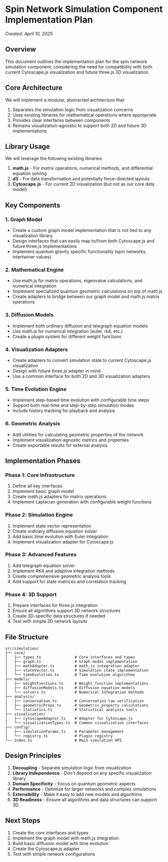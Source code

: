 # Spin Network Simulation Component Implementation Plan

*Created: April 10, 2025*

## Overview

This document outlines the implementation plan for the spin network simulation component, considering the need for compatibility with both current Cytoscape.js visualization and future three.js 3D visualization.

## Core Architecture

We will implement a modular, abstracted architecture that:

1. Separates the simulation logic from visualization concerns
2. Uses existing libraries for mathematical operations where appropriate
3. Provides clear interfaces between components
4. Remains visualization-agnostic to support both 2D and future 3D implementations

## Library Usage

We will leverage the following existing libraries:

1. **math.js** - For matrix operations, numerical methods, and differential equation solving
2. **d3** - For data transformation and potentially force-directed layouts
3. **Cytoscape.js** - For current 2D visualization (but not as our core data model)

## Key Components

### 1. Graph Model

- Create a custom graph model implementation that is not tied to any visualization library
- Design interfaces that can easily map to/from both Cytoscape.js and future three.js implementations
- Implement quantum gravity specific functionality (spin networks, intertwiner values)

### 2. Mathematical Engine

- Use math.js for matrix operations, eigenvalue calculations, and numerical integration
- Implement specialized quantum geometric calculations on top of math.js
- Create adapters to bridge between our graph model and math.js matrix operations

### 3. Diffusion Models

- Implement both ordinary diffusion and telegraph equation models
- Use math.js for numerical integration (euler, rk4, etc.)
- Create a plugin system for different weight functions

### 4. Visualization Adapters

- Create adapters to convert simulation state to current Cytoscape.js visualization
- Design with future three.js adapter in mind
- Use a common interface for both 2D and 3D visualization adapters

### 5. Time Evolution Engine

- Implement step-based time evolution with configurable time steps
- Support both real-time and step-by-step simulation modes
- Include history tracking for playback and analysis

### 6. Geometric Analysis

- Add utilities for calculating geometric properties of the network
- Implement visualization-agnostic metrics and properties
- Create exportable results for external analysis

## Implementation Phases

### Phase 1: Core Infrastructure

1. Define all key interfaces
2. Implement basic graph model
3. Create math.js adapters for matrix operations
4. Implement Laplacian generation with configurable weight functions

### Phase 2: Simulation Engine

1. Implement state vector representation
2. Create ordinary diffusion equation solver
3. Add basic time evolution with Euler integration
4. Implement visualization adapter for Cytoscape.js

### Phase 3: Advanced Features

1. Add telegraph equation solver
2. Implement RK4 and adaptive integration methods
3. Create comprehensive geometric analysis tools
4. Add support for state matrices and correlation tracking

### Phase 4: 3D Support

1. Prepare interfaces for three.js integration
2. Ensure all algorithms support 3D network structures
3. Create 3D-specific data structures if needed
4. Test with simple 3D network layouts

## File Structure

```
src/simulation/
├── core/
│   ├── types.ts               # Core interfaces and types
│   ├── graph.ts               # Graph model implementation
│   ├── mathAdapter.ts         # math.js integration adapter
│   ├── stateVector.ts         # Simulation state implementation
│   └── timeEvolution.ts       # Time evolution algorithms
├── models/
│   ├── weightFunctions.ts     # Weight function implementations
│   ├── diffusionModels.ts     # Diffusion equation models
│   └── solvers.ts             # Numerical integration methods
├── analysis/
│   ├── conservation.ts        # Conservation law verification
│   ├── geometricProps.ts      # Geometric property calculations
│   └── statistics.ts          # Statistical analysis tools
├── visualization/
│   ├── cytoscapeAdapter.ts    # Adapter for Cytoscape.js
│   └── visualizationTypes.ts  # Common visualization interfaces
├── config/
│   ├── simulationParams.ts    # Parameter management
│   └── registry.ts            # Plugin registry
└── index.ts                   # Main simulation API
```

## Design Principles

1. **Decoupling** - Separate simulation logic from visualization
2. **Library Independence** - Don't depend on any specific visualization library
3. **Domain Specificity** - Focus on quantum geometric aspects
4. **Performance** - Optimize for larger networks and complex simulations
5. **Extensibility** - Make it easy to add new models and algorithms
6. **3D Readiness** - Ensure all algorithms and data structures can support 3D

## Next Steps

1. Create the core interfaces and types
2. Implement the graph model with math.js integration
3. Build basic diffusion model with time evolution
4. Create the Cytoscape.js adapter
5. Test with simple network configurations
